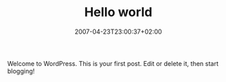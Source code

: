 ﻿---
title: "Hello world"
description: ""
date: 2007-04-23T23:00:37+02:00
draft: false
tags: [Uncategorized]
categories: [General]
---
Welcome to WordPress. This is your first post. Edit or delete it, then start blogging!
